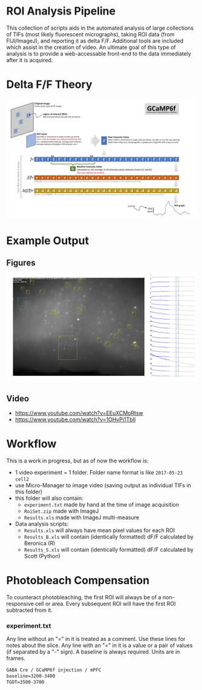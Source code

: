 # ROI Analysis Pipeline
This collection of scripts aids in the automated analysis of large collections of TIFs (most likely fluorescent micrographs), taking ROI data (from FIJI/ImageJ), and reporting it as delta F/F. Additional tools are included which assist in the creation of video. An ultimate goal of this type of analysis is to provide a web-accessable front-end to the data immediately after it is acquired.

# Delta F/F Theory

![](doc/theory.jpg)

# Example Output

## Figures
![](Python/video_frame_02400.png)

## Video
* https://www.youtube.com/watch?v=EEuXCMoRtsw
* https://www.youtube.com/watch?v=1OHvPi1TbII

# Workflow
This is a work in progress, but as of now the workflow is:

* 1 video experiment = 1 folder. Folder name format is like `2017-05-23 cell2`
* use Micro-Manager to image video (saving output as individual TIFs in this folder)
* this folder will also contain:
  * `experiment.txt` made by hand at the time of image acquisition
  * `RoiSet.zip` made with ImageJ
  * `Results.xls` made with ImageJ multi-measure
* Data analysis scripts:
  * `Results.xls` will always have mean pixel values for each ROI
  * `Results_B.xls` will contain (identically formatted) dF/F calculated by Beronica (R)
  * `Results_S.xls` will contain (identically formatted) dF/F calculated by Scott (Python)
  
# Photobleach Compensation
To counteract photobleaching, the first ROI will always be of a non-responsive cell or area. Every subsequent ROI will have the first ROI subtracted from it. 

### experiment.txt
Any line without an "=" in it is treated as a comment. Use these lines for notes about the slice. Any line with an "=" in it is a value or a pair of values (if separated by a "-" sign). A baseline is always required. Units are in frames.
```
GABA Cre / GCaMP6f injection / mPFC
baseline=3200-3400
TGOT=3500-3700
```
